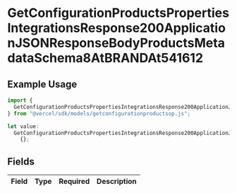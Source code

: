 # GetConfigurationProductsPropertiesIntegrationsResponse200ApplicationJSONResponseBodyProductsMetadataSchema8AtBRANDAt541612

## Example Usage

```typescript
import {
  GetConfigurationProductsPropertiesIntegrationsResponse200ApplicationJSONResponseBodyProductsMetadataSchema8AtBRANDAt541612,
} from "@vercel/sdk/models/getconfigurationproductsop.js";

let value:
  GetConfigurationProductsPropertiesIntegrationsResponse200ApplicationJSONResponseBodyProductsMetadataSchema8AtBRANDAt541612 =
    {};
```

## Fields

| Field       | Type        | Required    | Description |
| ----------- | ----------- | ----------- | ----------- |